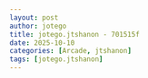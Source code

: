 ```yaml
---
layout: post
author: jotego
title: jotego.jtshanon - 701515f
date: 2025-10-10
categories: [Arcade, jtshanon]
tags: [jotego.jtshanon]
---
```


